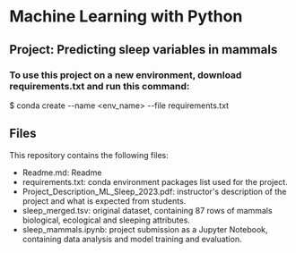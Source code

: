 # Machine Learning with Python
## Project: Predicting sleep variables in mammals

### To use this project on a new environment, download requirements.txt and run this command:
 $ conda create --name <env_name> --file requirements.txt
 
## Files
This repository contains the following files:
  - Readme.md: Readme
  - requirements.txt: conda environment packages list used for the project.
  - Project_Description_ML_Sleep_2023.pdf: instructor's description of the project and what is expected from students.
  - sleep_merged.tsv: original dataset, containing 87 rows of mammals biological, ecological and sleeping attributes.
  - sleep_mammals.ipynb: project submission as a Jupyter Notebook, containing data analysis and model training and evaluation.

